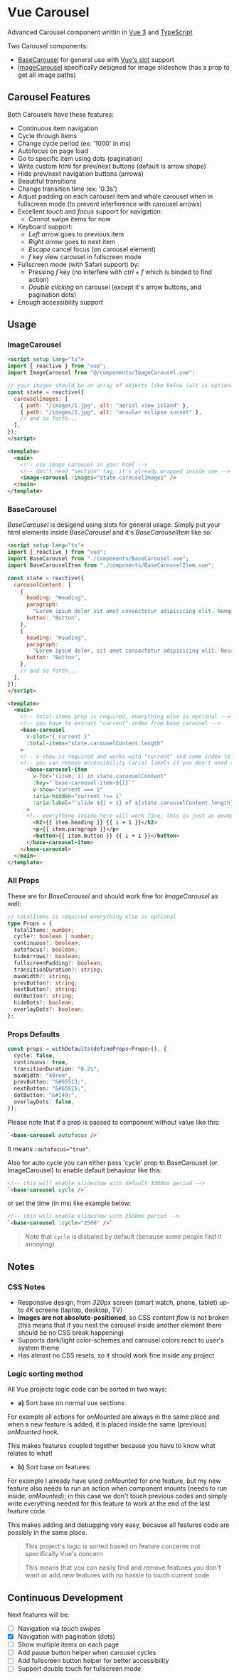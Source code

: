 # Vue Carousel

Advanced Carousel component writtin in [Vue 3](https://vuejs.org/) and [TypeScript](https://www.typescriptlang.org/)

Two Carousel components:

- [BaseCarousel](src/components/BaseCarousel.vue) for general use with [Vue's slot](https://vuejs.org/guide/components/slots.html) support
- [ImageCarousel](src/components/ImageCarousel.vue) specifically designed for image slideshow (has a prop to get all image paths)

## Carousel Features

Both Carousels have these features:

- Continuous item navigation
- Cycle through items
- Change cycle period (ex: '1000' in *ms*)
- Autofocus on page load
- Go to specific item using dots (pagination)
- Write custom html for prev/next buttons (default is arrow shape)
- Hide prev/next navigation buttons (arrows)
- Beautiful transitions
- Change transition time (ex: '0.3s')
- Adjust padding on each carousel item and whole carousel when in fullscreen mode (to prevent interference with carousel arrows)
- Excellent *touch* and *focus* support for navigation:
  - Cannot swipe items for now
- Keyboard support:
  - *Left arrow* goes to previous item
  - *Right arrow* goes to next item
  - *Escape* cancel focus (on carousel element)
  - *f* key view carousel in fullscreen mode
- Fullscreen mode (with Safari support) by:
  - Pressing *f* key (no interfere with *ctrl + f* which is binded to find action)
  - *Double clicking* on carousel (except it's arrow buttons, and pagination dots)
- Enough accessibility support

## Usage

### ImageCarousel

```html
<script setup lang="ts">
import { reactive } from "vue";
import ImageCarousel from "@/components/ImageCarousel.vue";

// your images should be an array of objects like below (alt is optional)
const state = reactive({
  carouselImages: [
    { path: "/images/1.jpg", alt: "aerial view island" },
    { path: "/images/2.jpg", alt: "annular eclipse sunset" },
    // and so forth...
  ],
});
</script>

<template>
  <main>
    <!-- use image carousel in your html -->
    <!-- don't need "section" tag, it's already wrapped inside one -->
    <image-carousel :images="state.carouselImages" />
  </main>
</template>
```

### BaseCarousel

*BaseCarousel* is desigend using slots for general usage. Simply put your html elements inside *BaseCarousel* and it's *BaseCarouselItem* like so:

```html
<script setup lang="ts">
import { reactive } from "vue";
import BaseCarousel from "./components/BaseCarousel.vue";
import BaseCarouselItem from "./components/BaseCarouselItem.vue";

const state = reactive({
  carouselContent: [
    {
      heading: "Heading",
      paragraph:
        "Lorem ipsum dolor sit amet consectetur adipisicing elit. Numquam, perferendis?",
      button: "Button",
    },
    {
      heading: "Heading",
      paragraph:
        "Lorem ipsum dolor, sit amet consectetur adipisicing elit. Nesciunt pariatur magnam molestiae?",
      button: "Button",
    },
    // and so forth...
  ],
});
</script>

<template>
  <main>
    <!-- total-items prop is required, everything else is optional -->
    <!-- you have to extract "current" index from base carousel -->
    <base-carousel
      v-slot="{ current }"
      :total-items="state.carouselContent.length"
    >
    <!-- v-show is required and works with "current" and some index to compare (in this case "i" from v-for) -->
    <!-- you can remove accessibility (aria) labels if you don't need them -->
      <base-carousel-item
        v-for="(item, i) in state.carouselContent"
        :key="`base-carousel-item-${i}`"
        v-show="current === i"
        :aria-hidden="current !== i"
        :aria-label="`slide ${i + 1} of ${state.carouselContent.length}`"
      >
      <!-- everything inside here will work fine, this is just an example -->
        <h2>{{ item.heading }} {{ i + 1 }}</h2>
        <p>{{ item.paragraph }}</p>
        <button>{{ item.button }} {{ i + 1 }}</button>
      </base-carousel-item>
    </base-carousel>
  </main>
</template>
```

### All Props

These are for *BaseCarousel* and should work fine for *ImageCarousel* as well:

```ts
// totalItems is required everything else is optional
type Props = {
  totalItems: number;
  cycle?: boolean | number;
  continuous?: boolean;
  autofocus?: boolean;
  hideArrows?: boolean;
  fullscreenPadding?: boolean;
  transitionDuration?: string;
  maxWidth?: string;
  prevButton?: string;
  nextButton?: string;
  dotButton?: string;
  hideDots?: boolean;
  overlayDots?: boolean;
};
```

### Props Defaults

```ts
const props = withDefaults(defineProps<Props>(), {
  cycle: false,
  continuous: true,
  transitionDuration: "0.2s",
  maxWidth: "40rem",
  prevButton: "&#65513;",
  nextButton: "&#65515;",
  dotButton: "&#149;",
  overlayDots: false,
});
```

Please note that if a prop is passed to component without value like this:

```html
`<base-carousel autofocus />`
```

It means `:autofocus="true"`.

Also for auto cycle you can either pass 'cycle' prop to BaseCarousel (or ImageCarousel) to enable default behaviour like this:

```html
<!-- this will enable slideshow with default 1000ms period -->
`<base-carousel cycle />`
```

or set the time (in ms) like example below:

```html
<!-- this will enable slideshow with 2500ms period -->
`<base-carousel :cycle="2500" />`
```

> Note that `cycle` is disbaled by default (because some people find it annoying)

## Notes

### CSS Notes

- Responsive design, from *320px* screen (smart watch, phone, tablet) up-to *4K* screens (laptop, desktop, TV)
- **Images are not absolute-positioned**, so CSS *content flow* is not broken (this means that if you nest the carousel inside another element there should be no CSS break happening)
- Supports dark/light color-schemes and carousel colors react to user's system theme
- Has almost no CSS resets, so it should work fine inside any project

### Logic sorting method

All Vue projects logic code can be sorted in two ways:

- **a)** Sort base on normal vue sections:

For example all actions for *onMounted* are always in the same place and when a new feature is added, it is placed inside the same (previous) *onMounted* hook.

This makes features coupled together because you have to know what relates to what!

- **b)** Sort base on features:

For example I already have used *onMounted* for one feature, but my new feature also needs to run an action when component mounts (needs to run inside, *onMounted*); in this case we don't touch previous codes and simply write everything needed for this feature to work at the end of the last feature code.

This makes adding and debugging very easy, because all features code are possibly in the same place.

> This project's logic is sorted based on feature concerns not specifically Vue's concern
>
> This means that you can easily find and remove features you don't want or add new features with no hassle to touch current code

## Continuous Development

Next features will be:

- [ ] Navigation via *touch swipes*
- [x] Navigation with pagination (dots)
- [ ] Show multiple items on each page
- [ ] Add pause button helper when carousel cycles
- [ ] Add fullscreen button helper for better accessibility
- [ ] Support double touch for fullscreen mode
